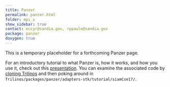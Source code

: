 ```yaml
---
title: Panzer
permalink: panzer.html
folder: mpi_x
show_sidebar: true
contact: eccyr@sandia.gov, rppawlo@sandia.gov
package: panzer
doxygen: true
---
```


This is a temporary placeholder for a forthcoming Panzer page.

For an introductory tutorial to what Panzer is, how it works, and how you use it, check out this 
[presentation](pdfs/siamCseTalk.pdf). 
You can examine the associated code by [cloning Trilinos](https://github.com/trilinos/trilinos "git clone git@github.com:trilinos/Trilinos") 
and then poking around in `Trilinos/packages/panzer/adapters-stk/tutorial/siamCse17/`.

